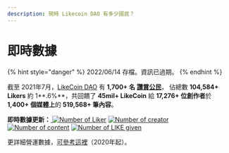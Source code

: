 ```yaml
---
description: 現時 Likecoin DAO 有多少國民？
---
```


# 即時數據

{% hint style="danger" %}
2022/06/14 存檔。資訊已過期。
{% endhint %}

截至 2021年7月，[LikeCoin DAO](https://liker.land/getapp) 有 **1,700+ 名** [**讚賞公民**](../civic-liker/)， 佔總數 **104,584+ Likers** 約 1**.6%**，共回饋了 **45mil+ LikeCoin** 給 **17,276+ 位創作者**於 **1,400+ 個媒體上**的 **519,568+ 筆內容**。‌

**即時數據更新：**[ ![Number of Liker](https://static.like.co/badge/stats/liker.svg)](https://like.co/) [![Number of creator](https://static.like.co/badge/stats/creator.svg)](https://like.co/) [![Number of content](https://static.like.co/badge/stats/content.svg)](https://like.co/) [![Number of LIKE given](https://static.like.co/badge/stats/LIKE.svg)](https://like.co/)

更詳細營運數據，[可參考這裡](https://datastudio.google.com/u/0/reporting/e6168171-b61d-4871-b39f-7b6308f2facc/page/qgR)（2020年起）。
